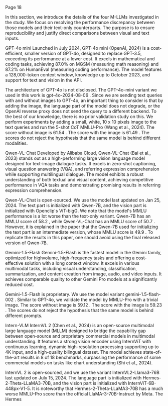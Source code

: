 Page 18

In this section, we introduce the details of the four M-LLMs investigated in the study. We focus on resolving the performance discrepancy between those models and their text-only counterparts. The purpose is to ensure reproducibility and justify direct comparisons between visual and text inputs.

GPT-4o mini Launched in July 2024, GPT-4o mini (OpenAI, 2024) is a cost-efficient, smaller version of GPT-4o, designed to replace GPT-3.5, exceeding its performance at a lower cost. It excels in mathematical and coding tasks, achieving 87.0% on MGSM (measuring math reasoning) and 87.2% on HumanEval (measuring coding performance). The model features a 128,000-token context window, knowledge up to October 2023, and support for text and vision in the API.

The architecture of GPT-4o is not disclosed. The GPT-4o-mini variant we used in this work is gpt-4o-2024-08-06 . Since we are sending text queries with and without images to GPT-4o, an important thing to consider is that by adding the image, the language part of the model does not degrade, or the OpenAI reverse proxy does not send the query to a different backend. To the best of our knowledge, there is no prior validation study on this. We perform experiments by adding a small, white, 10 x 10 pixels image to the text queries and run the 5-shot CoT MMLU-Pro (Wang et al., 2024). The score without image is 61.54 . The score with the image is 61.49 . The scores do not reject the hypothesis that the same model is behind different modalities.

Qwen-VL-Chat Developed by Alibaba Cloud, Qwen-VL-Chat (Bai et al., 2023) stands out as a high-performing large vision language model designed for text-image dialogue tasks. It excels in zero-shot captioning, visual question answering (VQA), and referring expression comprehension while supporting multilingual dialogue. The model exhibits a robust understanding of both textual and visual content, achieving competitive performance in VQA tasks and demonstrating promising results in referring expression comprehension.

Qwen-VL-Chat is open-sourced. We use the model last updated on Jan 25, 2024. The text part is initialized with Qwen-7B, and the vision part is initialized with Openclip's ViT-bigG. We note that the model's MMLU performance is a lot worse than the text-only variant. Qwen-7B has an MMLU score of 58.2 , while Qwen-VL-Chat has an MMLU score of 50.7 . However, it is explained in the paper that the Qwen-7B used for initializing the text part is an intermediate version, whose MMLU score is 49.9 . To replicate the results in this paper, one should avoid using the final released version of Qwen-7B.

Gemini-1.5-Flash Gemini-1.5-Flash is the fastest model in the Gemini family, optimized for highvolume, high-frequency tasks and offering a cost-effective solution with a long context window. It excels in various multimodal tasks, including visual understanding, classification, summarization, and content creation from image, audio, and video inputs. It achieves comparable quality to other Gemini Pro models at a significantly reduced cost.

Gemini-1.5-Flash is proprietary. We use the model variant gemini-1.5-flash-002 . Similar to GPT-4o, we validate the model by MMLU-Pro with a trivial image. The score without image is 59.12 . The score with the image is 59.23 . The scores do not reject the hypothesis that the same model is behind different prompts.

Intern-VLM InternVL 2 (Chen et al., 2024) is an open-source multimodal large language model (MLLM) designed to bridge the capability gap between open-source and proprietary commercial models in multimodal understanding. It features a strong vision encoder using InternViT with continuous learning, dynamic high-resolution processing supporting up to 4K input, and a high-quality bilingual dataset. The model achieves state-of-the-art results in 8 of 18 benchmarks, surpassing the performance of some commercial models on tasks like chart understanding (Shi et al., 2024).

InternVL 2 is open-sourced, and we use the variant InternVL2-Llama3-76B last updated on July 15, 2024. The language part is initialized with Hermes-2-Theta-LLaMA3-70B, and the vision part is initialized with InternViT-6B-448px-V1-5. It is noteworthy that Hermes-2-Theta-LLaMA3-70B has a much worse MMLU-Pro score than the official LlaMA-3-70B-Instruct by Meta. The Hermes